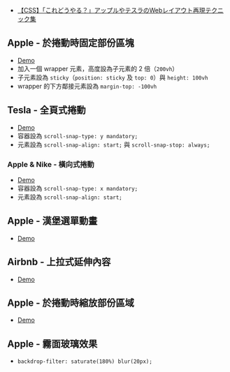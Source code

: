 - [【CSS】「これどうやる？」アップルやテスラのWebレイアウト再現テクニック集](https://photoshopvip.net/136000)

## Apple - 於捲動時固定部份區塊

- [Demo](https://jsfiddle.net/bsc2w8fo/)
- 加入一個 wrapper 元素，高度設為子元素的 2 倍（`200vh`）
- 子元素設為 `sticky`（`position: sticky` 及 `top: 0`）與 `height: 100vh`
- wrapper 的下方鄰接元素設為 `margin-top: -100vh`

## Tesla - 全頁式捲動

- [Demo](https://codepen.io/steve8708/pen/GRQGYwr)
- 容器設為 `scroll-snap-type: y mandatory;`
- 元素設為 `scroll-snap-align: start;` 與 `scroll-snap-stop: always;`

### Apple & Nike - 橫向式捲動

- [Demo](https://jsfiddle.net/L1cs6gt5/1/)
- 容器設為 `scroll-snap-type: x mandatory;`
- 元素設為 `scroll-snap-align: start;`

## Apple - 漢堡選單動畫

- [Demo](https://fiddle.jshell.net/ba6szc7d/3/)

## Airbnb - 上拉式延伸內容

- [Demo](https://jsfiddle.net/pj1vnsum/)

## Apple - 於捲動時縮放部份區域

- [Demo](https://jsfiddle.net/pz5av4fr/)

## Apple - 霧面玻璃效果

- `backdrop-filter: saturate(180%) blur(20px);`
